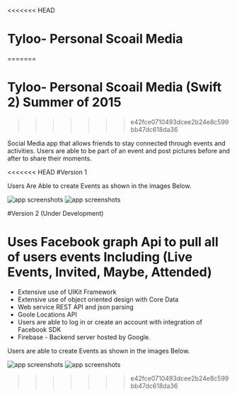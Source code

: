 <<<<<<< HEAD
# Tyloo- Personal Scoail Media
=======
# Tyloo- Personal Scoail Media (Swift 2) Summer of 2015
>>>>>>> e42fce0710493dcee2b24e8c599bb47dc618da36

Social Media app that allows friends to stay connected through events and activities. 
Users are able to be part of an event and post pictures before and after to share their moments.

<<<<<<< HEAD
#Version 1 

Users Are Able to create Events as shown in the images Below.

![app screenshots](https://github.com/teymourk/Tyloo/blob/master/Tyloo/Audiblie.png)
![app screenshots](https://github.com/teymourk/Tyloo/blob/master/Tyloo/HoemScreens.png)

#Version 2 (Under Development)

Uses Facebook graph Api to pull all of users events Including 
(Live Events, Invited, Maybe, Attended)
=======
* Extensive use of UIKit Framework
* Extensive use of object oriented design with Core Data
* Web service REST API and json parsing
* Goole Locations API
* Users are able to log in or create an account with integration of Facebook SDK
* Firebase - Backend server hosted by Google.

Users are able to create Events as shown in the images Below.

![app screenshots](https://github.com/teymourk/Tyloo/blob/master/Tyloo-NS/Audiblie.png)
![app screenshots](https://github.com/teymourk/Tyloo/blob/master/Tyloo-NS/HoemScreens.png)
>>>>>>> e42fce0710493dcee2b24e8c599bb47dc618da36
